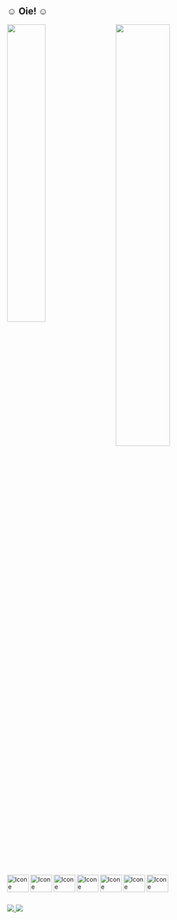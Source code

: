## ☺️ Oie! ☺️


<div>
  <a href="https://github.com/JosueNery">
  <img height="42%" src="https://github-readme-stats.vercel.app/api?username=JosueNery&theme=codeSTACKr&show_icons=true&include_all_commits=true"/>
  <img align="right" height="50%" src="https://github-readme-stats.vercel.app/api/top-langs/?username=JosueNery&theme=codeSTACKr&layout-compact&langs_count=16"/>
  </a>
  <div style="display: inline-block"><br>
    <img align="center" alt="Icone referente à linguagem Java" height="40" width="50" src="https://cdn.jsdelivr.net/gh/devicons/devicon/icons/java/java-original.svg"/>
    <img align="center" alt="Icone referente à linguagem Python" height="40" width="50" src="https://cdn.jsdelivr.net/gh/devicons/devicon/icons/python/python-original.svg"/>
    <img align="center" alt="Icone referente ao HTML5" height="40" width="50" src="https://cdn.jsdelivr.net/gh/devicons/devicon/icons/html5/html5-original-wordmark.svg"/>
    <img align="center" alt="Icone referente ao CSS3" height="40" width="50" src="https://cdn.jsdelivr.net/gh/devicons/devicon/icons/css3/css3-original-wordmark.svg"/>
    <img align="center" alt="Icone referente ao Nodejs" height="40" width="50" src="https://cdn.jsdelivr.net/gh/devicons/devicon/icons/nodejs/nodejs-original.svg"/>
    <img align="center" alt="Icone referente ao framework angularjs" height="40" width="50" src="https://cdn.jsdelivr.net/gh/devicons/devicon/icons/angularjs/angularjs-plain.svg"/>
    <img align="center" alt="Icone referente ao reactjs" height="40" width="50" src="https://cdn.jsdelivr.net/gh/devicons/devicon/icons/react/react-original-wordmark.svg"/>
  </div>
</div>



  ##
  
<div>
  <a href="https://linkedin.com/in/josuenery" target="_blank"><img src="https://img.shields.io/badge/LinkedIn-0077B5?style=for-the-badge&logo=linkedin&logoColor=white"/>   </a>
  <a href="mailto:josuepontes2010@hotmail.com" target="_blank"><img src="https://img.shields.io/badge/Microsoft_Outlook-0078D4?style=for-the-badge&logo=microsoft-outlook&logoColor=white"/>
  </a>
</div>
